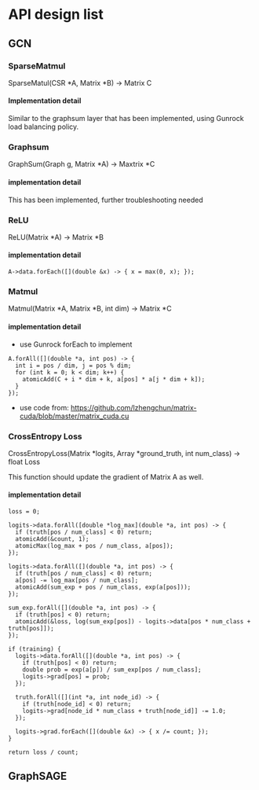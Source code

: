 # API design list

## GCN

### SparseMatmul

SparseMatul(CSR *A, Matrix *B) -> Matrix C

#### Implementation detail

Similar to the graphsum layer that has been implemented, using Gunrock load balancing policy.

### Graphsum

GraphSum(Graph g, Matrix *A) -> Maxtrix *C

#### implementation detail

This has been implemented, further troubleshooting needed

### ReLU
ReLU(Matrix *A) -> Matrix *B

#### implementation detail
```
A->data.forEach([](double &x) -> { x = max(0, x); });
```
### Matmul
Matmul(Matrix *A, Matrix *B, int dim) -> Matrix *C
#### implementation detail
- use Gunrock forEach to implement
```
A.forAll([](double *a, int pos) -> {
  int i = pos / dim, j = pos % dim;
  for (int k = 0; k < dim; k++) {
    atomicAdd(C + i * dim + k, a[pos] * a[j * dim + k]);
  }
});
```
- use code from: https://github.com/lzhengchun/matrix-cuda/blob/master/matrix_cuda.cu

### CrossEntropy Loss
CrossEntropyLoss(Matrix *logits, Array *ground_truth, int num_class) -> float Loss

This function should update the gradient of Matrix A as well.
#### implementation detail
```
loss = 0;

logits->data.forAll([double *log_max](double *a, int pos) -> {
  if (truth[pos / num_class] < 0) return;
  atomicAdd(&count, 1);
  atomicMax(log_max + pos / num_class, a[pos]);
});

logits->data.forAll([](double *a, int pos) -> {
  if (truth[pos / num_class] < 0) return;
  a[pos] -= log_max[pos / num_class];
  atomicAdd(sum_exp + pos / num_class, exp(a[pos]));
});

sum_exp.forAll([](double *a, int pos) -> {
  if (truth[pos] < 0) return;
  atomicAdd(&loss, log(sum_exp[pos]) - logits->data[pos * num_class + truth[pos]]);
});

if (training) {
  logits->data.forAll([](double *a, int pos) -> {
    if (truth[pos] < 0) return;
    double prob = exp(a[p]) / sum_exp[pos / num_class];
    logits->grad[pos] = prob;
  });
  
  truth.forAll([](int *a, int node_id) -> {
    if (truth[node_id] < 0) return;
    logits->grad[node_id * num_class + truth[node_id]] -= 1.0;
  });
  
  logits->grad.forEach([](double &x) -> { x /= count; });
}

return loss / count;
```
## GraphSAGE
